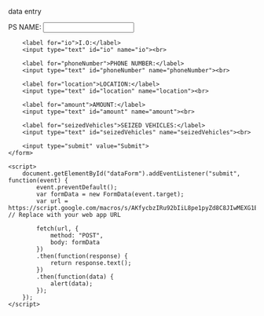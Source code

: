data entry
<html>
<head>
    <title>Data Entry Form</title>
</head>
<body>
    <form id="dataForm">
        <label for="psName">PS NAME:</label>
        <input type="text" id="psName" name="psName"><br>

        <label for="io">I.O:</label>
        <input type="text" id="io" name="io"><br>

        <label for="phoneNumber">PHONE NUMBER:</label>
        <input type="text" id="phoneNumber" name="phoneNumber"><br>

        <label for="location">LOCATION:</label>
        <input type="text" id="location" name="location"><br>

        <label for="amount">AMOUNT:</label>
        <input type="text" id="amount" name="amount"><br>

        <label for="seizedVehicles">SEIZED VEHICLES:</label>
        <input type="text" id="seizedVehicles" name="seizedVehicles"><br>

        <input type="submit" value="Submit">
    </form>

    <script>
        document.getElementById("dataForm").addEventListener("submit", function(event) {
            event.preventDefault();
            var formData = new FormData(event.target);
            var url = https://script.google.com/macros/s/AKfycbzIRu92bIiL8pe1pyZd8C8JIwMEXG1EIiwQvmLEY2viCYI4_OwO0q2I7BHQffqGBRn_tw/exec;  // Replace with your web app URL

            fetch(url, {
                method: "POST",
                body: formData
            })
            .then(function(response) {
                return response.text();
            })
            .then(function(data) {
                alert(data);
            });
        });
    </script>
</body>
</html>
